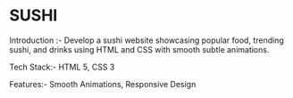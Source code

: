# SUSHI
Introduction :-
Develop a sushi website showcasing popular food, trending sushi, and drinks using HTML and CSS with smooth subtle animations.

Tech Stack:-
HTML 5,
CSS 3

Features:-
Smooth Animations,
Responsive Design
